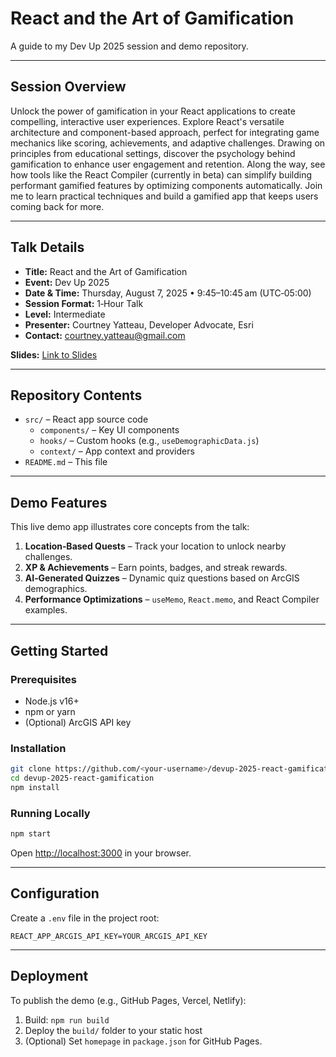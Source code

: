 # React and the Art of Gamification

A guide to my Dev Up 2025 session and demo repository.

---

## Session Overview

Unlock the power of gamification in your React applications to create compelling, interactive user experiences. Explore React's versatile architecture and component-based approach, perfect for integrating game mechanics like scoring, achievements, and adaptive challenges. Drawing on principles from educational settings, discover the psychology behind gamification to enhance user engagement and retention. Along the way, see how tools like the React Compiler (currently in beta) can simplify building performant gamified features by optimizing components automatically. Join me to learn practical techniques and build a gamified app that keeps users coming back for more.

---

## Talk Details

- **Title:** React and the Art of Gamification  
- **Event:** Dev Up 2025  
- **Date & Time:** Thursday, August 7, 2025 • 9:45–10:45 am (UTC‑05:00)  
- **Session Format:** 1‑Hour Talk  
- **Level:** Intermediate  
- **Presenter:** Courtney Yatteau, Developer Advocate, Esri  
- **Contact:** courtney.yatteau@gmail.com  

**Slides:** [Link to Slides](URL_TO_BE_ADDED)

---

## Repository Contents

- `src/` – React app source code  
  - `components/` – Key UI components  
  - `hooks/` – Custom hooks (e.g., `useDemographicData.js`)  
  - `context/` – App context and providers  
- `README.md` – This file  

---

## Demo Features

This live demo app illustrates core concepts from the talk:

1. **Location‑Based Quests** – Track your location to unlock nearby challenges.  
2. **XP & Achievements** – Earn points, badges, and streak rewards.  
3. **AI‑Generated Quizzes** – Dynamic quiz questions based on ArcGIS demographics.  
4. **Performance Optimizations** – `useMemo`, `React.memo`, and React Compiler examples.

---

## Getting Started

### Prerequisites

- Node.js v16+  
- npm or yarn  
- (Optional) ArcGIS API key

### Installation

```bash
git clone https://github.com/<your-username>/devup-2025-react-gamification.git
cd devup-2025-react-gamification
npm install
```

### Running Locally

```bash
npm start
```

Open [http://localhost:3000](http://localhost:3000) in your browser.

---

## Configuration

Create a `.env` file in the project root:

```env
REACT_APP_ARCGIS_API_KEY=YOUR_ARCGIS_API_KEY
```

---

## Deployment

To publish the demo (e.g., GitHub Pages, Vercel, Netlify):

1. Build: `npm run build`  
2. Deploy the `build/` folder to your static host  
3. (Optional) Set `homepage` in `package.json` for GitHub Pages.